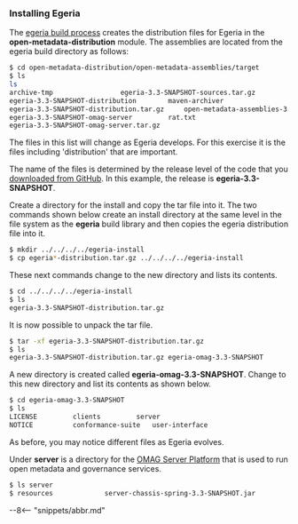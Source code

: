 <!-- SPDX-License-Identifier: CC-BY-4.0 -->
<!-- Copyright Contributors to the ODPi Egeria project. -->

### Installing Egeria

The [egeria build process](/education/tutorials/building-egeria-tutorial/overview) creates the
distribution files for Egeria in the **open-metadata-distribution** module.
The assemblies are located from the egeria build directory as follows:

```bash
$ cd open-metadata-distribution/open-metadata-assemblies/target
$ ls
ls
archive-tmp					egeria-3.3-SNAPSHOT-sources.tar.gz
egeria-3.3-SNAPSHOT-distribution		maven-archiver
egeria-3.3-SNAPSHOT-distribution.tar.gz		open-metadata-assemblies-3.3-SNAPSHOT.jar
egeria-3.3-SNAPSHOT-omag-server			rat.txt
egeria-3.3-SNAPSHOT-omag-server.tar.gz
```
The files in this list will change as Egeria develops. For this exercise it is the files including 'distribution' that are important.

The name of the files is determined by the release level of the code that you
[downloaded from GitHub](/education/tutorials/git-and-git-hub-tutorial/overview/#downloading-the-egeria-source-from-github).  In this example,
the release is **egeria-3.3-SNAPSHOT**.

Create a directory for the install and copy the tar file into it.
The two commands shown below create an install directory at the same level in the
file system as the **egeria** build library and then copies the egeria distribution file into it.

```bash
$ mkdir ../../../../egeria-install
$ cp egeria*-distribution.tar.gz ../../../../egeria-install
```

These next commands change to the new directory and lists its contents.

```bash
$ cd ../../../../egeria-install
$ ls
egeria-3.3-SNAPSHOT-distribution.tar.gz
```

It is now possible to unpack the tar file.

```bash
$ tar -xf egeria-3.3-SNAPSHOT-distribution.tar.gz
$ ls
egeria-3.3-SNAPSHOT-distribution.tar.gz	egeria-omag-3.3-SNAPSHOT
```

A new directory is created called **egeria-omag-3.3-SNAPSHOT**.  Change to this
new directory and list its contents as shown below.

```bash
$ cd egeria-omag-3.3-SNAPSHOT
$ ls
LICENSE			clients			server
NOTICE			conformance-suite	user-interface
```

As before, you may notice different files as Egeria evolves.

Under **server** is a directory for the
[OMAG Server Platform](/concepts/omag-server-platform) that is used to run
open metadata and governance services.

```bash
$ ls server
$ resources				server-chassis-spring-3.3-SNAPSHOT.jar
```

--8<-- "snippets/abbr.md"
